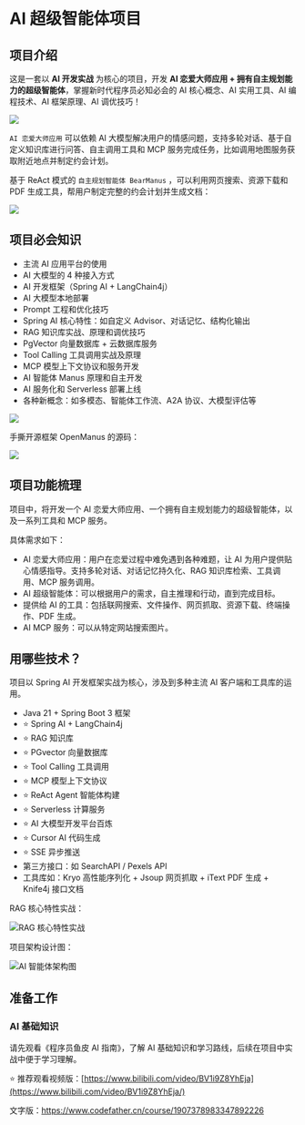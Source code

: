 # AI 超级智能体项目




## 项目介绍



这是一套以 **AI 开发实战** 为核心的项目，开发 **AI 恋爱大师应用 + 拥有自主规划能力的超级智能体**，掌握新时代程序员必知必会的 AI 核心概念、AI 实用工具、AI 编程技术、AI 框架原理、AI 调优技巧！

![](E:/图片/PixPin_2025-09-14_12-16-29.png)

`AI 恋爱大师应用` 可以依赖 AI 大模型解决用户的情感问题，支持多轮对话、基于自定义知识库进行问答、自主调用工具和 MCP 服务完成任务，比如调用地图服务获取附近地点并制定约会计划。



基于 ReAct 模式的 `自主规划智能体 BearManus` ，可以利用网页搜索、资源下载和 PDF 生成工具，帮用户制定完整的约会计划并生成文档：

![](https://pic.yupi.icu/1/1745224663573-04af8f65-2da4-4ef9-8033-a179e703f9c4.png)





## 项目必会知识

- 主流 AI 应用平台的使用
- AI 大模型的 4 种接入方式
- AI 开发框架（Spring AI + LangChain4j）
- AI 大模型本地部署
- Prompt 工程和优化技巧
- Spring AI 核心特性：如自定义 Advisor、对话记忆、结构化输出
- RAG 知识库实战、原理和调优技巧
- PgVector 向量数据库 + 云数据库服务
- Tool Calling 工具调用实战及原理
- MCP 模型上下文协议和服务开发
- AI 智能体 Manus 原理和自主开发
- AI 服务化和 Serverless 部署上线
- 各种新概念：如多模态、智能体工作流、A2A 协议、大模型评估等



![](https://pic.yupi.icu/1/1746250760306-3b545556-59df-43a9-b843-b73ec9b5a867.png)



手撕开源框架 OpenManus 的源码：

![](https://pic.yupi.icu/1/ae36dd94-e87e-4dfe-ae31-81a6cc32c9e8.png)




## 项目功能梳理

项目中，将开发一个 AI 恋爱大师应用、一个拥有自主规划能力的超级智能体，以及一系列工具和 MCP 服务。

具体需求如下：

- AI 恋爱大师应用：用户在恋爱过程中难免遇到各种难题，让 AI 为用户提供贴心情感指导。支持多轮对话、对话记忆持久化、RAG 知识库检索、工具调用、MCP 服务调用。
- AI 超级智能体：可以根据用户的需求，自主推理和行动，直到完成目标。
- 提供给 AI 的工具：包括联网搜索、文件操作、网页抓取、资源下载、终端操作、PDF 生成。
- AI MCP 服务：可以从特定网站搜索图片。




## 用哪些技术？

项目以 Spring AI 开发框架实战为核心，涉及到多种主流 AI 客户端和工具库的运用。

- Java 21 + Spring Boot 3 框架
- ⭐️ Spring AI + LangChain4j
- ⭐️ RAG 知识库
- ⭐️ PGvector 向量数据库
- ⭐ Tool Calling 工具调用 
- ⭐️ MCP 模型上下文协议
- ⭐️ ReAct Agent 智能体构建
- ⭐️ Serverless 计算服务
- ⭐️ AI 大模型开发平台百炼
- ⭐️ Cursor AI 代码生成
- ⭐️ SSE 异步推送
- 第三方接口：如 SearchAPI / Pexels API
- 工具库如：Kryo 高性能序列化 + Jsoup 网页抓取 + iText PDF 生成 + Knife4j 接口文档


RAG 核心特性实战：

![RAG 核心特性实战](https://pic.yupi.icu/1/1745224085267-57afea3b-2de9-44a0-8f53-49e338c0e6b9.png)

项目架构设计图：

![AI 智能体架构图](https://pic.yupi.icu/1/AI%E6%99%BA%E8%83%BD%E4%BD%93%E6%9E%B6%E6%9E%84%E5%9B%BE.png)



## 准备工作

### AI 基础知识

请先观看《程序员鱼皮 AI 指南》，了解 AI 基础知识和学习路线，后续在项目中实战中便于学习理解。

⭐️ 推荐观看视频版：[https://www.bilibili.com/video/BV1i9Z8YhEja](https://www.bilibili.com/video/BV1i9Z8YhEja/)

文字版：https://www.codefather.cn/course/1907378983347892226





